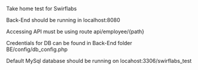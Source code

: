 Take home test for Swirflabs

Back-End should be running in localhost:8080

Accessing API must be using route
api/employee/{path}

Credentials for DB can be found in Back-End folder
BE/config/db_config.php

Default MySql database should be running on locahost:3306/swirflabs_test
